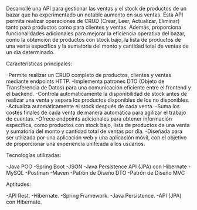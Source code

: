 Desarrollé una API para gestionar las ventas y el stock de productos de un bazar que ha experimentado un notable aumento en sus ventas. 
Esta API permite realizar operaciones de CRUD (Crear, Leer, Actualizar, Eliminar) tanto para productos como para clientes y ventas. 
Además, proporciona funcionalidades adicionales para mejorar la eficiencia operativa del bazar, como la obtención de productos con stock bajo, 
la lista de productos de una venta específica y la sumatoria del monto y cantidad total de ventas de un día determinado.

Características principales:

-Permite realizar un CRUD completo de productos, clientes y ventas mediante endpoints HTTP.
-Implementa patrones DTO (Objeto de Transferencia de Datos) para una comunicación eficiente entre el frontend y el backend.
-Controla automáticamente la disponibilidad de stock antes de realizar una venta y separa los productos disponibles de los no disponibles.
-Actualiza automáticamente el stock después de cada venta.
-Suma los costes finales de cada venta de manera automática para agilizar el trabajo de cuentas.
-Ofrece endpoints adicionales para obtener información específica, como productos con stock bajo, lista de productos de una venta y sumatoria del monto y cantidad total de ventas por día.
-Diseñada para ser utilizada por una aplicación web y una aplicación móvil, con el objetivo de proporcionar una experiencia unificada a los usuarios.

Tecnologías utilizadas:

-Java POO 
-Spring Boot 
-JSON
-Java Persistence API (JPA) con Hibernate 
-MySQL 
-Postman
-Maven
-Patrón de Diseño DTO 
-Patrón de Diseño MVC

Aptitudes:

-API Rest.
-Hibernate.
-Spring Framework.
-Java Persistence. 
-API (JPA) con Hibernate.
